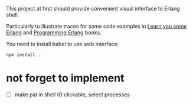 This project at first should provide convenient visual interface to Erlang shell.

Particularly to illustrate traces for some code examples in [Learn you some Erlang](http://learnyousomeerlang.com/content) and [Programming Erlang](https://pragprog.com/book/jaerlang2/programming-erlang) books.

You need to install babel to use web interface:

    npm install .

# not forget to implement

- [ ] make pid in shell IO clickable, select processes